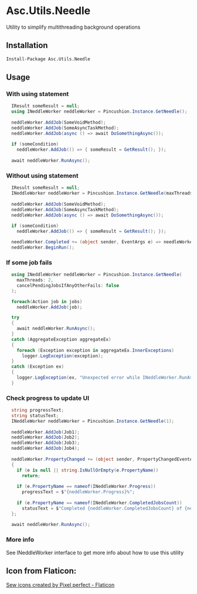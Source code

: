 # Asc.Utils.Needle
Utility to simplify multithreading background operations

## Installation
```sh
Install-Package Asc.Utils.Needle
```

## Usage
### With using statement
```C#
  IResult someResult = null;
  using INeddleWorker neddleWorker = Pincushion.Instance.GetNeedle();
  
  neddleWorker.AddJob(SomeVoidMethod);
  neddleWorker.AddJob(SomeAsyncTaskMethod);
  neddleWorker.AddJob(async () => await DoSomethingAsync());
  
  if (someCondition)
    neddleWorker.AddJob(() => { someResult = GetResult(); });
  
  await neddleWorker.RunAsync();
```

### Without using statement
```C#
  IResult someResult = null;
  INeddleWorker neddleWorker = Pincushion.Instance.GetNeedle(maxThreads: 2);
  
  neddleWorker.AddJob(SomeVoidMethod);
  neddleWorker.AddJob(SomeAsyncTaskMethod);
  neddleWorker.AddJob(async () => await DoSomethingAsync());
  
  if (someCondition)
    neddleWorker.AddJob(() => { someResult = GetResult(); });

  needleWorker.Completed += (object sender, EventArgs e) => needleWorker.Dispose();
  neddleWorker.BeginRun();
```

### If some job fails
```C#
  using INeddleWorker neddleWorker = Pincushion.Instance.GetNeedle(
    maxThreads: 2,
    cancelPendingJobsIfAnyOtherFails: false
  );

  foreach(Action job in jobs)
    neddleWorker.AddJob(job);

  try
  {
    await neddleWorker.RunAsync();
  }
  catch (AggregateException aggregateEx)
  {
    foreach (Exception exception in aggregateEx.InnerExceptions)
      logger.LogException(exception);
  }
  catch (Exception ex)
  {
    logger.LogException(ex, "Unexpected error while INeddleWorker.RunAsync");
  }
```

### Check progress to update UI
```C#
  string progressText;
  string statusText;
  INeddleWorker neddleWorker = Pincushion.Instance.GetNeedle(1);
  
  neddleWorker.AddJob(Job1);
  neddleWorker.AddJob(Job2);
  neddleWorker.AddJob(Job3);
  neddleWorker.AddJob(Job4);
  
  neddleWorker.PropertyChanged += (object sender, PropertyChangedEventArgs e) =>
  {
    if (e is null || string.IsNullOrEmpty(e.PropertyName))
      return;
  
    if (e.PropertyName == nameof(INeddleWorker.Progress))
      progressText = $"{neddleWorker.Progress}%";
  
    if (e.PropertyName == nameof(INeddleWorker.CompletedJobsCount))
      statusText = $"Completed {neddleWorker.CompletedJobsCount} of {neddleWorker.TotalJobsCount} jobs";
  };
  
  await neddleWorker.RunAsync();
```

### More info
See INeddleWorker interface to get more info about how to use this utility

## Icon from Flaticon:
<a href="https://www.flaticon.com/free-icons/sew" title="sew icons">Sew icons created by Pixel perfect - Flaticon</a>
